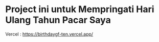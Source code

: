 # Project ini untuk Mempringati Hari Ulang Tahun Pacar Saya
Vercel : https://birthdaygf-ten.vercel.app/
